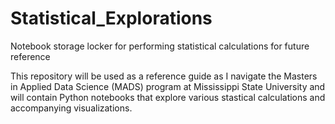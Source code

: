# Statistical_Explorations
Notebook storage locker for performing statistical calculations for future reference

This repository will be used as a reference guide as I navigate the Masters in Applied Data Science (MADS) program at Mississippi State University and will contain Python notebooks that explore various stastical calculations and accompanying visualizations.
